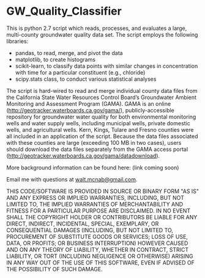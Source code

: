 # GW_Quality_Classifier
This is python 2.7 script which reads, processes, and evaluates a large, multi-county groundwater quality data set. The script employs the following libraries:

* pandas, to read, merge, and pivot the data
* matplotlib, to create histograms
* scikit-learn, to classify data points with similar changes in concentration with time for a particular constituent (e.g., chloride)
* scipy.stats class, to conduct various statistical analyses

The script is hard-wired to read and merge individual county data files from the California State Water Resources Control Board’s Groundwater Ambient Monitoring and Assessment Program (GAMA). GAMA is an online (http://geotracker.waterboards.ca.gov/gama/), publicly-accessible repository for groundwater water quality for both environmental monitoring wells and water supply wells, including municipal wells, private domestic wells, and agricultural wells. Kern, Kings, Tulare and Fresno counties were all included in an application of the script. Because the data files associated with these counties are large (exceeding 100 MB in two cases), users should download the data files separately from the GAMA access portal (http://geotracker.waterboards.ca.gov/gama/datadownload).

More background information can be found here: (link coming soon)

Email me with questions at walt.mcnab@gmail.com.

THIS CODE/SOFTWARE IS PROVIDED IN SOURCE OR BINARY FORM "AS IS" AND ANY EXPRESS OR IMPLIED WARRANTIES, INCLUDING, BUT NOT LIMITED TO, THE IMPLIED WARRANTIES OF MERCHANTABILITY AND FITNESS FOR A PARTICULAR PURPOSE ARE DISCLAIMED. IN NO EVENT SHALL THE COPYRIGHT HOLDER OR CONTRIBUTORS BE LIABLE FOR ANY DIRECT, INDIRECT, INCIDENTAL, SPECIAL, EXEMPLARY, OR CONSEQUENTIAL DAMAGES (INCLUDING, BUT NOT LIMITED TO, PROCUREMENT OF SUBSTITUTE GOODS OR SERVICES; LOSS OF USE, DATA, OR PROFITS; OR BUSINESS INTERRUPTION) HOWEVER CAUSED AND ON ANY THEORY OF LIABILITY, WHETHER IN CONTRACT, STRICT LIABILITY, OR TORT (INCLUDING NEGLIGENCE OR OTHERWISE) ARISING IN ANY WAY OUT OF THE USE OF THIS SOFTWARE, EVEN IF ADVISED OF THE POSSIBILITY OF SUCH DAMAGE.

